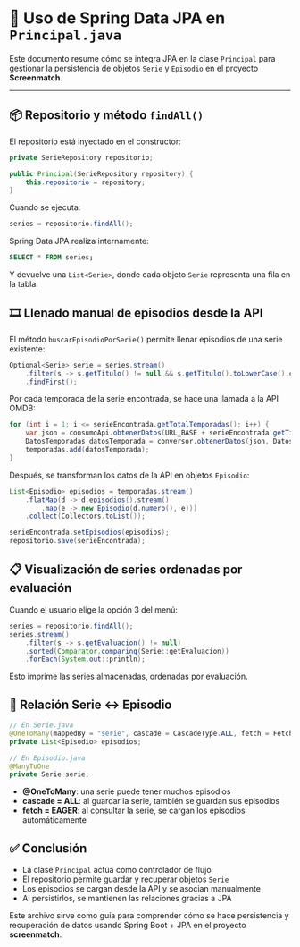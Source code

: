# 🧠 Uso de Spring Data JPA en `Principal.java`

Este documento resume cómo se integra JPA en la clase `Principal` para gestionar la persistencia de objetos `Serie` y `Episodio` en el proyecto **Screenmatch**.

---

## 📦 Repositorio y método `findAll()`

El repositorio está inyectado en el constructor:

```java
private SerieRepository repositorio;

public Principal(SerieRepository repository) {
    this.repositorio = repository;
}
```

Cuando se ejecuta:

```java
series = repositorio.findAll();
```

Spring Data JPA realiza internamente:

```sql
SELECT * FROM series;
```

Y devuelve una `List<Serie>`, donde cada objeto `Serie` representa una fila en la tabla.

## 🎞️ Llenado manual de episodios desde la API

El método `buscarEpisodioPorSerie()` permite llenar episodios de una serie existente:

```java
Optional<Serie> serie = series.stream()
    .filter(s -> s.getTitulo() != null && s.getTitulo().toLowerCase().contains(nombreSerie))
    .findFirst();
```

Por cada temporada de la serie encontrada, se hace una llamada a la API OMDB:

```java
for (int i = 1; i <= serieEncontrada.getTotalTemporadas(); i++) {
    var json = consumoApi.obtenerDatos(URL_BASE + serieEncontrada.getTitulo().replace(" ", "+") + "&season=" + i + API_KEY);
    DatosTemporadas datosTemporada = conversor.obtenerDatos(json, DatosTemporadas.class);
    temporadas.add(datosTemporada);
}
```

Después, se transforman los datos de la API en objetos `Episodio`:

```java
List<Episodio> episodios = temporadas.stream()
    .flatMap(d -> d.episodios().stream()
        .map(e -> new Episodio(d.numero(), e)))
    .collect(Collectors.toList());

serieEncontrada.setEpisodios(episodios);
repositorio.save(serieEncontrada);
```

## 📋 Visualización de series ordenadas por evaluación

Cuando el usuario elige la opción 3 del menú:

```java
series = repositorio.findAll();
series.stream()
    .filter(s -> s.getEvaluacion() != null)
    .sorted(Comparator.comparing(Serie::getEvaluacion))
    .forEach(System.out::println);
```

Esto imprime las series almacenadas, ordenadas por evaluación.

## 🔗 Relación Serie ↔ Episodio

```java
// En Serie.java
@OneToMany(mappedBy = "serie", cascade = CascadeType.ALL, fetch = FetchType.EAGER)
private List<Episodio> episodios;

// En Episodio.java
@ManyToOne
private Serie serie;
```

- **@OneToMany**: una serie puede tener muchos episodios
- **cascade = ALL**: al guardar la serie, también se guardan sus episodios
- **fetch = EAGER**: al consultar la serie, se cargan los episodios automáticamente

## ✅ Conclusión

- La clase `Principal` actúa como controlador de flujo
- El repositorio permite guardar y recuperar objetos `Serie`
- Los episodios se cargan desde la API y se asocian manualmente
- Al persistirlos, se mantienen las relaciones gracias a JPA

Este archivo sirve como guía para comprender cómo se hace persistencia y recuperación de datos usando Spring Boot + JPA en el proyecto **screenmatch**.